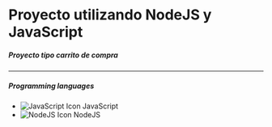 # Proyecto utilizando NodeJS y JavaScript

##### Proyecto tipo carrito de compra

___

##### Programming languages

- ![JavaScript Icon](https://img.icons8.com/color/48/000000/javascript.png) JavaScript
- ![NodeJS Icon](https://img.icons8.com/color/48/000000/nodejs.png) NodeJS
